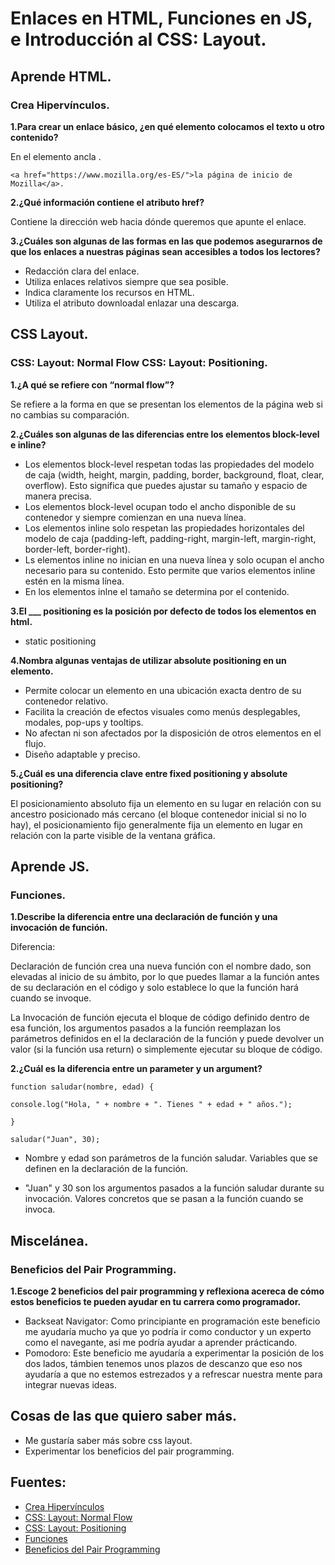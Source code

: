 # Enlaces en HTML, Funciones en JS, e Introducción al CSS: Layout.

## Aprende HTML.

### Crea Hipervínculos.

**1.Para crear un enlace básico, ¿en qué elemento colocamos el texto u otro contenido?**

En el elemento ancla <a>.

 `<a href="https://www.mozilla.org/es-ES/">la página de inicio de Mozilla</a>.`

**2.¿Qué información contiene el atributo href?**

Contiene la dirección web hacia dónde queremos que apunte el enlace.


**3.¿Cuáles son algunas de las formas en las que podemos asegurarnos de que los enlaces a nuestras páginas sean accesibles a todos los lectores?**

+ Redacción clara del enlace.
+ Utiliza enlaces relativos siempre que sea posible.
+ Indica claramente los recursos en HTML.
+ Utiliza el atributo downloadal enlazar una descarga.


## CSS Layout.

### CSS: Layout: Normal Flow CSS: Layout: Positioning.

**1.¿A qué se refiere con “normal flow”?**

Se refiere a la forma en que se presentan los elementos de la página web si no cambias su comparación.


**2.¿Cuáles son algunas de las diferencias entre los elementos block-level e inline?**

+ Los elementos block-level respetan todas las propiedades del modelo de caja (width, height, margin, padding, border, background, float, clear, overflow). Esto significa que puedes ajustar su tamaño y espacio de manera precisa.
+ Los elementos block-level ocupan todo el ancho disponible de su contenedor y siempre comienzan en una nueva línea.
+ Los elementos inline solo respetan las propiedades horizontales del modelo de caja (padding-left, padding-right, margin-left, margin-right, border-left, border-right).
+ Ls elementos inline no inician en una nueva línea y solo ocupan el ancho necesario para su contenido. Esto permite que varios elementos inline estén en la misma línea.
+ En los elementos inlne el tamaño se determina por el contenido.

**3.El ___ positioning es la posición por defecto de todos los elementos en html.**

+ static positioning

**4.Nombra algunas ventajas de utilizar absolute positioning en un elemento.**

+ Permite colocar un elemento en una ubicación exacta dentro de su contenedor relativo.
+ Facilita la creación de efectos visuales como menús desplegables, modales, pop-ups y tooltips.
+ No afectan ni son afectados por la disposición de otros elementos en el flujo.
+ Diseño adaptable y preciso.
  
**5.¿Cuál es una diferencia clave entre fixed positioning y absolute positioning?**

El posicionamiento absoluto fija un elemento en su lugar en relación con su ancestro posicionado más cercano (el bloque contenedor inicial si no lo hay), el posicionamiento fijo generalmente fija un elemento en lugar en relación con la parte visible de la ventana gráfica. 

## Aprende  JS.

### Funciones.

**1.Describe la diferencia entre una declaración de función y una invocación de función.**

Diferencia:

Declaración de función crea una nueva función con el nombre dado, son elevadas al inicio de su ámbito, por lo que puedes llamar a la función antes de su declaración en el código y solo establece lo que la función hará cuando se invoque.

La Invocación de función ejecuta el bloque de código definido dentro de esa función, los argumentos pasados a la función reemplazan los parámetros definidos en el la declaración de la función y puede devolver un valor (si la función usa return) o simplemente ejecutar su bloque de código.

**2.¿Cuál es la diferencia entre un parameter y un argument?**


`function saludar(nombre, edad) {`
    
    console.log("Hola, " + nombre + ". Tienes " + edad + " años.");

`}`

`saludar("Juan", 30);`

+ Nombre y edad son parámetros de la función saludar. Variables que se definen en la declaración de la función.

+ "Juan" y 30 son los argumentos pasados a la función saludar durante su invocación. Valores concretos que se pasan a la función cuando se invoca.


## Miscelánea.

### Beneficios del Pair Programming.

**1.Escoge 2 beneficios del pair programming y reflexiona acereca de cómo estos beneficios te pueden ayudar en tu carrera como programador.**

+ Backseat Navigator: Como principiante en programación este beneficio me ayudaría mucho ya que yo podría ir como conductor y un experto como el navegante, asi me podría ayudar a aprender prácticando.
+ Pomodoro: Este beneficio me ayudaría a experimentar la posición de los dos lados, támbien tenemos unos plazos de descanzo que eso nos ayudaría a que no estemos estrezados y a refrescar nuestra mente para integrar nuevas ideas.

## Cosas de las que quiero saber más.

+ Me gustaría saber más sobre css layout.
+ Experimentar los beneficios del pair programming.

## Fuentes:
+ [Crea Hipervínculos](https://developer.mozilla.org/es/docs/Learn/HTML/Introduction_to_HTML/Creating_hyperlinks)
+ [CSS: Layout: Normal Flow](https://developer.mozilla.org/es/docs/Learn/CSS/CSS_layout/Normal_Flow)
+ [CSS: Layout: Positioning](https://developer.mozilla.org/es/docs/Learn/CSS/CSS_layout/Positioning)
+ [Funciones](https://imoralescs.gitbooks.io/javascript/content/funciones.html)
+ [Beneficios del Pair Programming](https://apiumacademy.com/es/beneficios-pair-programming/)

